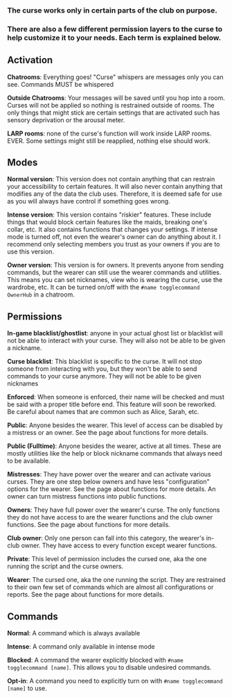 ### The curse works only in certain parts of the club on purpose.
###  There are also a few different permission layers to the curse to help customize it to your needs. Each term is explained below.

## Activation

**Chatrooms**: Everything goes! "Curse" whispers are messages only you can see. Commands MUST be whispered

**Outside Chatrooms**: Your messages will be saved until you hop into a room. Curses will not be applied so nothing is restrained outside of rooms. The only things that might stick are certain settings that are activated such has sensory deprivation or the arousal meter.

**LARP rooms**: none of the curse's function will work inside LARP rooms. EVER. Some settings might still be reapplied, nothing else should work.

## Modes
**Normal version**: This version does not contain anything that can restrain your accessibility to certain features. It will also never contain anything that modifies any of the data the club uses. Therefore, it is deemed safe for use as you will always have control if something goes wrong.

**Intense version**: This version contains "riskier" features. These include things that would block certain features like the maids, breaking one's collar, etc. It also contains functions that changes your settings. If intense mode is turned off, not even the wearer's owner can do anything about it. I recommend only selecting members you trust as your owners if you are to use this version.

**Owner version**: This version is for owners. It prevents anyone from sending commands, but the wearer can still use the wearer commands and utilities. This means you can set nicknames, view who is wearing the curse, use the wardrobe, etc. It can be turned on/off with the `#name togglecommand OwnerHub` in a chatroom.

## Permissions
**In-game blacklist/ghostlist**: anyone in your actual ghost list or blacklist will not be able to interact with your curse. They will also not be able to be given a nickname.

**Curse blacklist**: This blacklist is specific to the curse. It will not stop  someone from interacting with you, but they won't be able to send commands to your curse anymore. They will not be able to be given nicknames

**Enforced**: When someone is enforced, their name will be checked and must be said with a proper title before end. This feature will soon be reworked. Be careful about names that are common such as Alice, Sarah, etc.

**Public**: Anyone besides the wearer. This level of access can be disabled by a mistress or an owner. See the page about functions for more details.

**Public (Fulltime)**: Anyone besides the wearer, active at all times. These are mostly utilities like the help or block nickname commands that always need to be available.

**Mistresses**: They have power over the wearer and can activate various curses. They are one step below owners and have less "configuration" options for the wearer. See the page about functions for more details. An owner can turn mistress functions into public functions.

**Owners**: They have full power over the wearer's curse. The only functions they do not have access to are the wearer functions and the club owner functions. See the page about functions for more details.

**Club owner**: Only one person can fall into this category, the wearer's in-club owner. They have access to every function except wearer functions.

**Private**: This level of permission includes the cursed one, aka the one running the script and the curse owners. 

**Wearer**: The cursed one, aka the one running the script. They are restrained to their own few set of commands which are almost all configurations or reports. See the page about functions for more details.
## Commands
**Normal**: A command which is always available

**Intense**: A command only available in intense mode

**Blocked**: A command the wearer explicitly blocked with `#name togglecommand [name]`. This allows you to disable undesired commands.

**Opt-in**: A command you need to explicitly turn on with `#name togglecommand [name]` to use. 